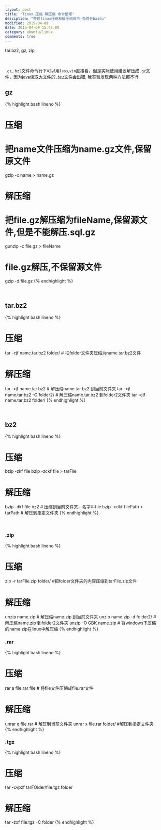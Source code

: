 ```yaml
---
layout: post
title: "linux 压缩 解压缩 命令整理"
desciption: "整理linux压缩和解压缩命令,免得老baidu"
modified: 2015-04-09
date: 2015-04-09 15:47:00
category: ubuntu/linux
comments: true
---
```


tar.bz2, gz, zip
<br/>
<br />
<br/>
<!--more--> 

`.gz`,`.bz2`文件命令行下可以用`less`,`vim`直接看，但是实际使用建议解压成`.gz`文件，因为[java读取大文件的`.bz2`文件会出错](http://arthur503.github.io/blog/2013/09/07/how-to-read-bz2-file-in-java.html), 我实验发现两种方法都不行


## gz

{% highlight bash lineno %}
# 压缩
# 把name文件压缩为name.gz文件,保留原文件
gzip -c name > name.gz

# 解压缩
# 把file.gz解压缩为fileName,保留源文件,但是不能解压.sql.gz
gunzip -c file.gz > fileName
# file.gz解压,不保留源文件
gzip -d file.gz
{% endhighlight %}

<br/>

## tar.bz2


{% highlight bash lineno %}
# 压缩
tar -cjf name.tar.bz2 folder/ # 把folder文件夹压缩为name.tar.bz2文件
# 解压缩
tar -xjf name.tar.bz2 # 解压缩name.tar.bz2 到当前文件夹
tar -xjf name.tar.bz2 -C folder2/ # 解压缩name.tar.bz2 到folder2文件夹
tar -cjf name.tar.bz2 folder/
{% endhighlight %}

<br/>

## bz2

{% highlight bash lineno %}
# 压缩
bzip -zkf file 
bzip -zckf file > tarFile
# 解压缩
bzip -dkf file.bz2 # 压缩到当前文件夹，名字叫file
bzip -cdkf filePath > tarPath # 解压到指定文件夹
{% endhighlight %}

<br/>


### .zip


{% highlight bash lineno %}
# 压缩
zip -r tarFile.zip folder/ #把folder文件夹的内容压缩到tarFile.zip文件
# 解压缩
unzip name.zip # 解压缩name.zip 到当前文件夹
unzip name.zip -d folder2/ # 解压缩name.zip  到folder2文件夹
unzip -O GBK name.zip # 将windows下压缩的name.zip在linux中解压缩
{% endhighlight %}

### .rar


{% highlight bash lineno %}
# 压缩
rar a file.rar file  # 将file文件压缩成file.rar文件

# 解压缩
unrar e file.rar # 解压到当前文件夹
unrar x file.rar folder/ #解压到指定文件夹
{% endhighlight %}

### .tgz

{% highlight bash lineno %}
# 压缩
tar -cvpzf tarFOlder/file.tgz folder

# 解压缩
tar -zxf file.tgz -C folder
{% endhighlight %}



